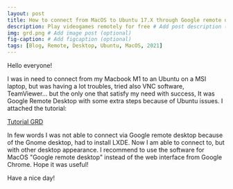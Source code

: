 ```yaml
---
layout: post
title: How to connect from MacOS to Ubuntu 17.X through Google remote desktop
description: Play videogames remotely for free # Add post description (optional)
img: grd.png # Add image post (optional)
fig-caption: # Add figcaption (optional)
tags: [Blog, Remote, Desktop, Ubuntu, MacOS, 2021]
---
```


Hello everyone!

I was in need to connect from my Macbook M1 to an Ubuntu on a MSI laptop, but was having a lot troubles, tried also VNC software, TeamViewer... but the only one that satisfy my need with success, It was Google Remote Desktop with some extra steps because of Ubuntu issues. I attached the tutorial:

[Tutorial GRD](https://kifarunix.com/install-and-setup-chrome-remote-desktop-on-ubuntu-20-04/)

In few words I was not able to connect via Google remote desktop because of the Gnome desktop, had to install LXDE. Now I am able to connect to, but with other desktop appearance. I recommend to use the software for MacOS "Google remote desktop" instead of the web interface from Google Chrome. Hope it was useful!

Have a nice day!
